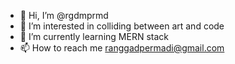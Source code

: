 - 👋 Hi, I’m @rgdmprmd
- 👀 I’m interested in colliding between art and code
- 🌱 I’m currently learning MERN stack
- 📫 How to reach me ranggadpermadi@gmail.com

<!---
rgdmprmd/rgdmprmd is a ✨ special ✨ repository because its `README.md` (this file) appears on your GitHub profile.
You can click the Preview link to take a look at your changes.
--->
